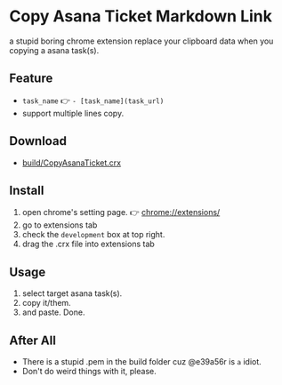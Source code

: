 # Copy Asana Ticket Markdown Link

a stupid boring chrome extension replace your clipboard data when you copying a asana task(s).

## Feature
- `task_name` :point_right: `- [task_name](task_url)`
- support multiple lines copy.

## Download
- [build/CopyAsanaTicket.crx](https://github.com/e39a562r/CopyAsanaTicketMarkdownLink/raw/master/build/CopyAsanaTicket.crx)

## Install
1. open chrome's setting page.  :point_right: [chrome://extensions/](chrome://extensions/)
2. go to extensions tab
3. check the `development` box at top right.
4. drag the .crx file into extensions tab

## Usage
1. select target asana task(s).
2. copy it/them.
3. and paste.  Done.

## After All
- There is a stupid .pem in the build folder cuz @e39a56r is `a` idiot. 
- Don't do weird things with it, please.
